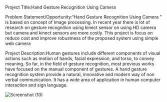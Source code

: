 
Project Title:Hand Gesture Recognition Using Camera

Problem Statement/Opportunity:“Hand Gesture Recognition Using Camera ” is based on concept of Image processing. In recent year there is lot of research on gesture recognition using kinect sensor on using HD camera but camera and kinect sensors are more costly. This project is focus on reduce cost and improve robustness of the proposed system using simple web camera

Project Description:Human gestures include different components of visual actions such as motion of hands, facial expression, and torso, to convey meaning. So far, in the field of gesture recognition, most previous works have focused on the manual component of gestures. A hand gesture recognition system provide a natural, innovative and modern way of non verbal communication. It has a wide area of application in human computer interaction and sign language.


![Screenshot (10)](https://user-images.githubusercontent.com/97496451/148931523-04cafe34-a00a-4f54-aa2b-97f6079266c3.png)
